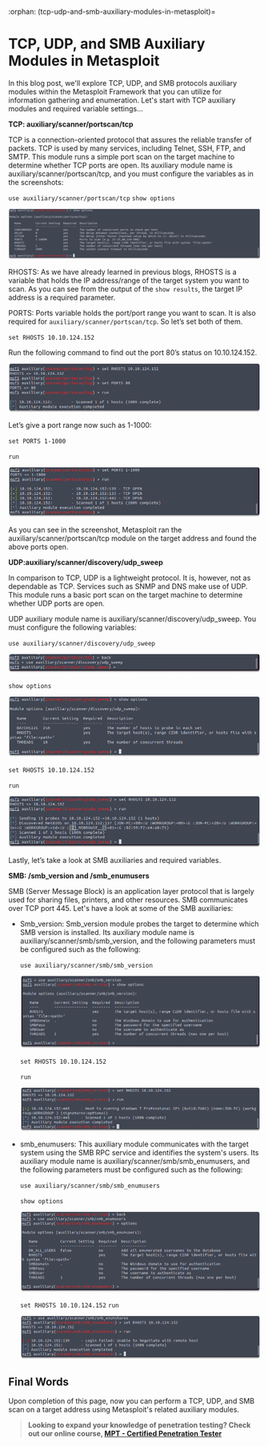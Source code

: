:orphan:
(tcp-udp-and-smb-auxiliary-modules-in-metasploit)=

# TCP, UDP, and SMB Auxiliary Modules in Metasploit

In this blog post, we'll explore TCP, UDP, and SMB protocols auxiliary modules within the Metasploit Framework that you can utilize for information gathering and enumeration. Let's start with TCP auxiliary modules and required variable settings...

**TCP: auxiliary/scanner/portscan/tcp**

TCP is a connection-oriented protocol that assures the reliable transfer of packets. TCP is used by many services, including Telnet, SSH, FTP, and SMTP. This module runs a simple port scan on the target machine to determine whether TCP ports are open. Its auxiliary module name is auxiliary/scanner/portscan/tcp, and you must configure the variables as in the screenshots:

`use auxiliary/scanner/portscan/tcp`
`show options`

![alt img](images/metasploit-tcp-udp-smb-auxiliary-modules-45.png)

RHOSTS: As we have already learned in previous blogs, RHOSTS is a variable that holds the IP address/range of the target system you want to scan. As you can see from the output of the `show results`, the target IP address is a required parameter.

PORTS: Ports variable holds the port/port range you want to scan. It is also required for `auxiliary/scanner/portscan/tcp`. So let’s set both of them.

`set RHOSTS 10.10.124.152`

Run the following command to find out the port 80’s status on 10.10.124.152.

![alt img](images/metasploit-tcp-udp-smb-auxiliary-modules-47.png)

Let’s give a port range now such as 1-1000:

`set PORTS 1-1000`

`run`

![alt img](images/metasploit-tcp-udp-smb-auxiliary-modules-48.png)

As you can see in the screenshot, Metasploit ran the auxiliary/scanner/portscan/tcp module on the target address and found the above ports open.

**UDP:auxiliary/scanner/discovery/udp_sweep**

In comparison to TCP, UDP is a lightweight protocol. It is, however, not as dependable as TCP. Services such as SNMP and DNS make use of UDP. This module runs a basic port scan on the target machine to determine whether UDP ports are open.

UDP auxiliary module name is auxiliary/scanner/discovery/udp_sweep. You must configure the following variables:

`use auxiliary/scanner/discovery/udp_sweep`

![alt img](images/metasploit-tcp-udp-smb-auxiliary-modules-49.png)

`show options`

![alt img](images/metasploit-tcp-udp-smb-auxiliary-modules-50.png)

`set RHOSTS 10.10.124.152`

`run`

![alt img](images/metasploit-tcp-udp-smb-auxiliary-modules-51.png)

Lastly, let’s take a look at SMB auxiliaries and required variables.

**SMB: /smb_version and /smb_enumusers**

SMB (Server Message Block) is an application layer protocol that is largely used for sharing files, printers, and other resources. SMB communicates over TCP port 445. Let's have a look at some of the SMB auxiliaries:

- Smb_version: Smb_version module probes the target to determine which SMB version is installed. Its auxiliary module name is auxiliary/scanner/smb/smb_version, and the following parameters must be configured such as the following:

  `use auxiliary/scanner/smb/smb_version`

  ![alt img](images/metasploit-tcp-udp-smb-auxiliary-modules-52.png)

  `set RHOSTS 10.10.124.152`

  `run`

  ![alt img](images/metasploit-tcp-udp-smb-auxiliary-modules-53.png)

- smb_enumusers: This auxiliary module communicates with the target system using the SMB RPC service and identifies the system's users. Its auxiliary module name is auxiliary/scanner/smb/smb_enumusers, and the following parameters must be configured such as the following:

  `use auxiliary/scanner/smb/smb_enumusers`

  `show options`

  ![alt img](images/metasploit-tcp-udp-smb-auxiliary-modules-54.png)

  `set RHOSTS 10.10.124.152`
  `run`

  ![alt img](images/metasploit-tcp-udp-smb-auxiliary-modules-55.png)

## Final Words

Upon completion of this page, now you can perform a TCP, UDP, and SMB scan on a target address using Metasploit's related auxiliary modules.

> **Looking to expand your knowledge of penetration testing? Check out our online course, [MPT - Certified Penetration Tester](https://www.mosse-institute.com/certifications/mpt-certified-penetration-tester.html)**
